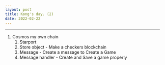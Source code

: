 ```yaml
---
layout: post
title: Kong's day. (2)
date: 2022-02-22
---
```


***

1. Cosmos my own chain
    1. Starport
    2. Store object - Make a checkers blockchain
    3. Message - Create a message to Create a Game
    4. Message handler - Create and Save a game properly